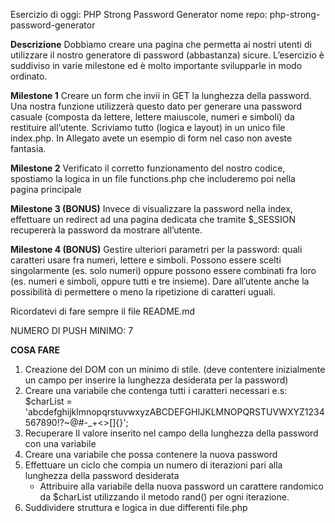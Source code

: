 Esercizio di oggi: PHP Strong Password Generator
nome repo: php-strong-password-generator

**Descrizione**
Dobbiamo creare una pagina che permetta ai nostri utenti di utilizzare il nostro generatore di password (abbastanza) sicure.
L’esercizio è suddiviso in varie milestone ed è molto importante svilupparle in modo ordinato.

**Milestone 1**
Creare un form che invii in GET la lunghezza della password. Una nostra funzione utilizzerà questo dato per generare una password casuale (composta da lettere, lettere maiuscole, numeri e simboli) da restituire all’utente.
Scriviamo tutto (logica e layout) in un unico file index.php.
In Allegato avete un esempio di form nel caso non aveste fantasia.

**Milestone 2**
Verificato il corretto funzionamento del nostro codice, spostiamo la logica in un file functions.php che includeremo poi nella pagina principale

**Milestone 3 (BONUS)**
Invece di visualizzare la password nella index, effettuare un redirect ad una pagina dedicata che tramite $_SESSION recupererà la password da mostrare all’utente.

**Milestone 4 (BONUS)**
Gestire ulteriori parametri per la password: quali caratteri usare fra numeri, lettere e simboli. Possono essere scelti singolarmente (es. solo numeri) oppure possono essere combinati fra loro (es. numeri e simboli, oppure tutti e tre insieme).
Dare all’utente anche la possibilità di permettere o meno la ripetizione di caratteri uguali.

Ricordatevi di fare sempre il file README.md

NUMERO DI PUSH MINIMO: 7

**COSA FARE**

1. Creazione del DOM con un minimo di stile. (deve contentere inizialmente un campo per inserire la lunghezza desiderata per la password)
2. Creare una variabile che contenga tutti i caratteri necessari e.s: $charList = 'abcdefghijklmnopqrstuvwxyzABCDEFGHIJKLMNOPQRSTUVWXYZ1234567890!?~@#-_+<>[]{}';
3. Recuperare Il valore inserito nel campo della lunghezza della password con una variabile 
4. Creare una variabile che possa contenere la nuova password
4. Effettuare un ciclo che compia un numero di iterazioni pari alla lunghezza della password desiderata
    - Attribuire alla variabile della nuova password un carattere randomico da $charList utilizzando il metodo rand() per ogni iterazione.
5. Suddividere struttura e logica in due differenti file.php